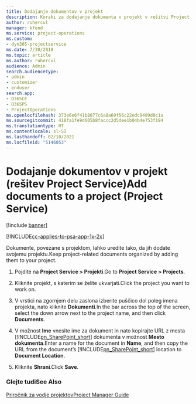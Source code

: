 ```yaml
---
title: Dodajanje dokumentov v projekt
description: Koraki za dodajanje dokumenta v projekt v rešitvi Project Service
author: ruhercul
manager: kfend
ms.service: project-operations
ms.custom:
- dyn365-projectservice
ms.date: 7/30/2018
ms.topic: article
ms.author: ruhercul
audience: Admin
search.audienceType:
- admin
- customizer
- enduser
search.app:
- D365CE
- D365PS
- ProjectOperations
ms.openlocfilehash: 373e6e6f41b8877c6a8a69f56c22edc9499d0c1a
ms.sourcegitcommit: 418fa1fe9d605b8faccc2d5dee1b04b4e753f194
ms.translationtype: HT
ms.contentlocale: sl-SI
ms.lasthandoff: 02/10/2021
ms.locfileid: "5146053"
---
```

# <a name="add-documents-to-a-project-project-service"></a><span data-ttu-id="7c61d-103">Dodajanje dokumentov v projekt (rešitev Project Service)</span><span class="sxs-lookup"><span data-stu-id="7c61d-103">Add documents to a project (Project Service)</span></span>

[!include [banner](../includes/psa-now-project-operations.md)]

[!INCLUDE[cc-applies-to-psa-app-1x-2x](../includes/cc-applies-to-psa-app-1x-2x.md)]

<span data-ttu-id="7c61d-104">Dokumente, povezane s projektom, lahko uredite tako, da jih dodate svojemu projektu.</span><span class="sxs-lookup"><span data-stu-id="7c61d-104">Keep project-related documents organized by adding them to your project.</span></span>  
  
1. <span data-ttu-id="7c61d-105">Pojdite na **Project Service > Projekti**.</span><span class="sxs-lookup"><span data-stu-id="7c61d-105">Go to **Project Service > Projects**.</span></span>  
  
2. <span data-ttu-id="7c61d-106">Kliknite projekt, s katerim se želite ukvarjati.</span><span class="sxs-lookup"><span data-stu-id="7c61d-106">Click the project you want to work on.</span></span>  
  
3. <span data-ttu-id="7c61d-107">V vrstici na zgornjem delu zaslona izberite puščico dol poleg imena projekta, nato kliknite **Dokumenti**.</span><span class="sxs-lookup"><span data-stu-id="7c61d-107">In the bar across the top of the screen, select the down arrow next to the project name, and then click **Documents**.</span></span>  
  
4. <span data-ttu-id="7c61d-108">V možnost **Ime** vnesite ime za dokument in nato kopirajte URL z mesta [!INCLUDE[pn_SharePoint_short](../includes/pn-sharepoint-short.md)] dokumenta v možnost **Mesto dokumenta**.</span><span class="sxs-lookup"><span data-stu-id="7c61d-108">Enter a name for the document in **Name**,  and then copy the URL from the document’s [!INCLUDE[pn_SharePoint_short](../includes/pn-sharepoint-short.md)] location to **Document Location**.</span></span>  
  
5. <span data-ttu-id="7c61d-109">Kliknite **Shrani**.</span><span class="sxs-lookup"><span data-stu-id="7c61d-109">Click **Save**.</span></span>  
  
### <a name="see-also"></a><span data-ttu-id="7c61d-110">Glejte tudi</span><span class="sxs-lookup"><span data-stu-id="7c61d-110">See Also</span></span>  
 [<span data-ttu-id="7c61d-111">Priročnik za vodje projektov</span><span class="sxs-lookup"><span data-stu-id="7c61d-111">Project Manager Guide</span></span>](../psa/project-manager-guide.md)
